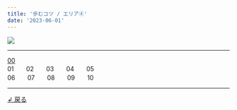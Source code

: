 ```yaml
---
title: '歩むコツ / エリア④'
date: '2023-06-01'
---
```

![](/images/00.jpg)
***
[00](/posts/00_00)  
01　　02　　03　　04　　05  
06　　07　　08　　09　　10
***
[ ↲ 戻る ](/posts/0)
